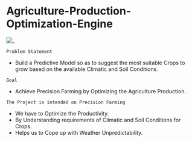 # Agriculture-Production-Optimization-Engine

![_](https://camo.githubusercontent.com/c1e4534a3071707bb985b2a4712a6a1dce97ce2877374c8a5969f136929abf48/68747470733a2f2f6170692d636f6d2e6c696465612d73656564732e636f6d2f75706c6f6164732f323032312f30382f686f6d655f706167655f6c696465612e6a7067)

`Problem Statement`
* Build a Predictive Model so as to suggest the most suitable Crops to grow based on the available Climatic and Soil Conditions.

`Goal`
* Achieve Precision Farming by Optimizing the Agriculture Production.

`The Project is intended on Precision Farming`
* We have to Optimize the Productivity.
* By Understanding requirements of Climatic and Soil Conditions for Crops.
* Helps us to Cope up with Weather Unpredictability.
